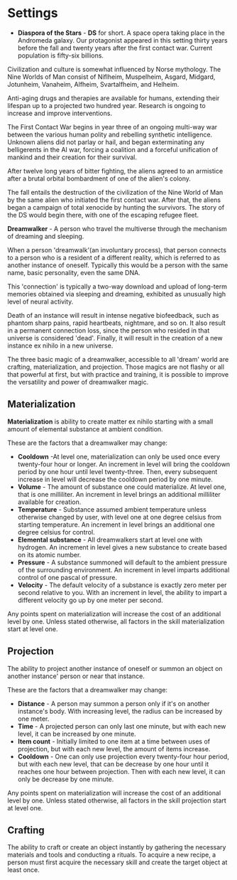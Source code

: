 # Settings

* **Diaspora of the Stars** - **DS** for short. A space opera taking place in the Andromeda galaxy. Our protagonist appeared in this setting thirty years before the fall and twenty years after the first contact war. Current population is fifty-six billions.

Civilization and culture is somewhat influenced by Norse mythology. The Nine Worlds of Man consist of Niflheim, Muspelheim, Asgard, Midgard, Jotunheim, Vanaheim, Alfheim, Svartalfheim, and Helheim.

Anti-aging drugs and therapies are available for humans, extending their lifespan up to a projected two hundred year. Research is ongoing to increase and improve interventions.

The First Contact War begins in year three of an ongoing multi-way war between the various human polity and rebelling synthetic intelligence. Unknown aliens did not parlay or hail, and began exterminating any belligerents in the AI war, forcing a coalition and a forceful unification of mankind and their creation for their survival.

After twelve long years of bitter fighting, the aliens agreed to an armistice after a brutal orbital bombardment of one of the alien's colony.

The fall entails the destruction of the civilization of the Nine World of Man by the same alien who initiated the first contact war. After that, the aliens began a campaign of total xenocide by hunting the survivors. The story of the DS would begin there, with one of the escaping refugee fleet.

**Dreamwalker** - A person who travel the multiverse through the mechanism of dreaming and sleeping.

When a person 'dreamwalk'(an involuntary process), that person connects to a person who is a resident of a different reality, which is referred to as another instance of oneself. Typically this would be a person with the same name, basic personality, even the same DNA.

This 'connection' is typically a two-way download and upload of long-term memories obtained via sleeping and dreaming, exhibited as unusually high level of neural activity.

Death of an instance will result in intense negative biofeedback, such as phantom sharp pains, rapid heartbeats, nightmare, and so on. It also result in a permanent connection loss, since the person who resided in that universe is considered 'dead'. Finally, it will result in the creation of a new instance ex nihilo in a new universe.

The three basic magic of a dreamwalker, accessible to all 'dream' world are crafting, materialization, and projection. Those magics are not flashy or all that powerful at first, but  with practice and training, it is possible to improve the versatility and power of dreamwalker magic.

## Materialization

**Materialization** is ability to create matter ex nihilo starting with a small amount of elemental substance at ambient condition.

These are the factors that a dreamwalker may change:

* **Cooldown** -At level one, materialization can only be used once every twenty-four hour or longer. An increment in level will bring the cooldown period by one hour until level twenty-three. Then, every subsequent increase in level will decrease the cooldown period by one minute.
* **Volume** - The amount of substance one could materialize. At level one, that is one milliliter. An increment in level brings an additional milliliter available for creation.
* **Temperature** - Substance assumed ambient temperature unless otherwise changed by user, with level one at one degree celsius from starting temperature. An increment in level brings an additional one degree celsius for control.
* **Elemental substance** - All dreamwalkers start at level one with hydrogen. An increment in level gives a new substance to create based on its atomic number.
* **Pressure** - A substance summoned will default to the ambient pressure of the surrounding environment. An increment in level imparts additional control of one pascal of pressure.
* **Velocity** - The default velocity of a substance is exactly zero meter per second relative to you. With an increment in level, the ability to impart a different velocity go up by one meter per second.

Any points spent on materialization will increase the cost of an additional level by one. Unless stated otherwise, all factors in the skill materialization start at level one.

## Projection

The ability to project another instance of oneself or summon an object on another instance' person or near that instance.

These are the factors that a dreamwalker may change:

* **Distance** - A person may summon a person only if it's on another instance's body. With increasing level, the radius can be increased by one meter.
* **Time** - A projected person can only last one minute, but with each new level, it can be increased by one minute.
* **Item count** - Initially limited to one item at a time between uses of projection, but with each new level, the amount of items increase.
* **Cooldown** - One can only use projection every twenty-four hour period, but with each new level, that can be decrease by one hour until it reaches one hour between projection. Then with each new level, it can only be decrease by one minute.

Any points spent on materialization will increase the cost of an additional level by one. Unless stated otherwise, all factors in the skill projection start at level one.

## Crafting

The ability to craft or create an object instantly by gathering the necessary materials and tools and conducting a rituals. To acquire a new recipe, a person must first acquire the necessary skill and create the target object at least once.
